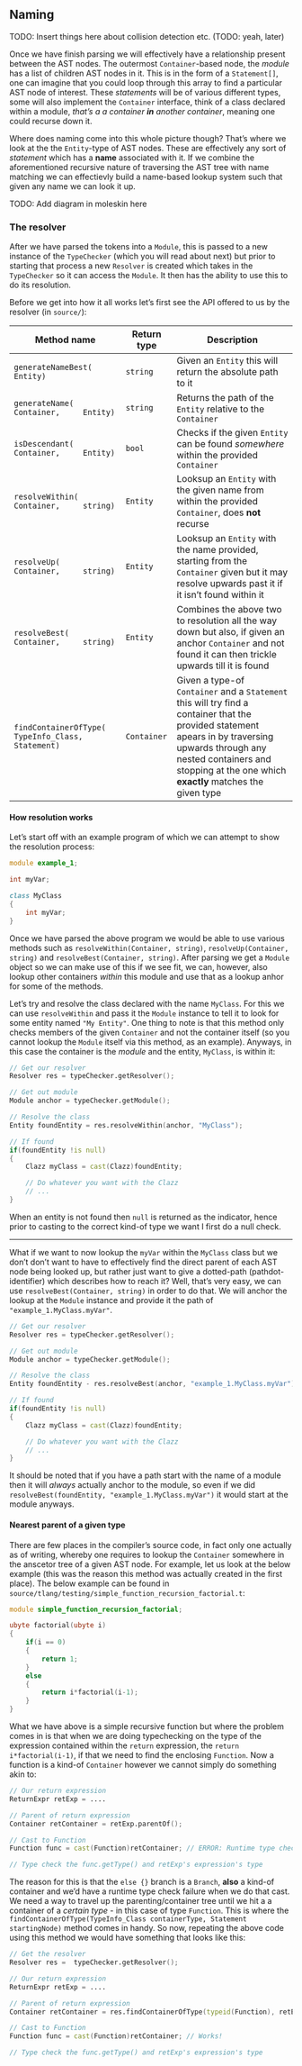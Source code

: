## Naming

TODO: Insert things here about collision detection etc. (TODO: yeah,
later)

Once we have finish parsing we will effectively have a relationship
present between the AST nodes. The outermost `Container`-based node, the
*module* has a list of children AST nodes in it. This is in the form of
a `Statement[]`, one can imagine that you could loop through this array
to find a particular AST node of interest. These *statements* will be of
various different types, some will also implement the `Container`
interface, think of a class declared within a module, *that’s a a
container **in** another container*, meaning one could recurse down it.

Where does naming come into this whole picture though? That’s where we
look at the the `Entity`-type of AST nodes. These are effectively any
sort of *statement* which has a **name** associated with it. If we
combine the aforementioned recursive nature of traversing the AST tree
with name matching we can effectievly build a name-based lookup system
such that given any name we can look it up.

TODO: Add diagram in moleskin here

### The resolver

After we have parsed the tokens into a `Module`, this is passed to a new
instance of the `TypeChecker` (which you will read about next) but prior
to starting that process a new `Resolver` is created which takes in the
`TypeChecker` so it can access the `Module`. It then has the ability to
use this to do its resolution.

Before we get into how it all works let’s first see the API offered to
us by the resolver (in `source/`):

| Method name                                               | Return type | Description                                                                                                                                                                                                                             |
|-----------------------------------------------------------|-------------|-----------------------------------------------------------------------------------------------------------------------------------------------------------------------------------------------------------------------------------------|
| `generateNameBest(     Entity)`                           | `string`    | Given an `Entity` this will return the absolute path to it                                                                                                                                                                              |
| `generateName(     Container,     Entity)`                | `string`    | Returns the path of the `Entity` relative to the `Container`                                                                                                                                                                            |
| `isDescendant(     Container,     Entity)`                | `bool`      | Checks if the given `Entity` can be found *somewhere* within the provided `Container`                                                                                                                                                   |
| `resolveWithin(     Container,     string)`               | `Entity`    | Looksup an `Entity` with the given name from within the provided `Container`, does **not** recurse                                                                                                                                      |
| `resolveUp(     Container,     string)`                   | `Entity`    | Looksup an `Entity` with the name provided, starting from the `Container` given but it may resolve upwards past it if it isn’t found within it                                                                                          |
| `resolveBest(     Container,     string)`                 | `Entity`    | Combines the above two to resolution all the way down but also, if given an anchor `Container` and not found it can then trickle upwards till it is found                                                                               |
| `findContainerOfType(     TypeInfo_Class,     Statement)` | `Container` | Given a type-of `Container` and a `Statement` this will try find a container that the provided statement apears in by traversing upwards through any nested containers and stopping at the one which **exactly** matches the given type |

#### How resolution works

Let’s start off with an example program of which we can attempt to show
the resolution process:

``` d
module example_1;

int myVar;

class MyClass
{
    int myVar;
}
```

Once we have parsed the above program we would be able to use various
methods such as `resolveWithin(Container, string)`,
`resolveUp(Container, string)` and `resolveBest(Container, string)`.
After parsing we get a `Module` object so we can make use of this if we
see fit, we can, however, also lookup other containers *within* this
module and use that as a lookup anhor for some of the methods.

Let’s try and resolve the class declared with the name `MyClass`. For
this we can use `resolveWithin` and pass it the `Module` instance to
tell it to look for some entity named `"My Entity"`. One thing to note
is that this method only checks members of the given `Container` and not
the container itself (so you cannot lookup the `Module` itself via this
method, as an example). Anyways, in this case the container is the
*module* and the entity, `MyClass`, is within it:

``` d
// Get our resolver
Resolver res = typeChecker.getResolver();

// Get out module
Module anchor = typeChecker.getModule();

// Resolve the class
Entity foundEntity = res.resolveWithin(anchor, "MyClass");

// If found
if(foundEntity !is null)
{
    Clazz myClass = cast(Clazz)foundEntity;

    // Do whatever you want with the Clazz
    // ...
}
```

When an entity is not found then `null` is returned as the indicator,
hence prior to casting to the correct kind-of type we want I first do a
null check.

------------------------------------------------------------------------

What if we want to now lookup the `myVar` within the `MyClass` class but
we don’t don’t want to have to effectively find the direct parent of
each AST node being looked up, but rather just want to give a
dotted-path (pathdot-identifier) which describes how to reach it? Well,
that’s very easy, we can use `resolveBest(Container, string)` in order
to do that. We will anchor the lookup at the `Module` instance and
provide it the path of `"example_1.MyClass.myVar"`.

``` d
// Get our resolver
Resolver res = typeChecker.getResolver();

// Get out module
Module anchor = typeChecker.getModule();

// Resolve the class
Entity foundEntity - res.resolveBest(anchor, "example_1.MyClass.myVar");

// If found
if(foundEntity !is null)
{
    Clazz myClass = cast(Clazz)foundEntity;

    // Do whatever you want with the Clazz
    // ...
}
```

It should be noted that if you have a path start with the name of a
module then it will *always* actually anchor to the module, so even if
we did `resolveBest(foundEntity, "example_1.MyClass.myVar")` it would
start at the module anyways.

#### Nearest parent of a given type

There are few places in the compiler’s source code, in fact only one
actually as of writing, whereby one requires to lookup the `Container`
somewhere in the anscetor tree of a given AST node. For example, let us
look at the below example (this was the reason this method was actually
created in the first place). The below example can be found in
`source/tlang/testing/simple_function_recursion_factorial.t`:

``` d
module simple_function_recursion_factorial;

ubyte factorial(ubyte i)
{
    if(i == 0)
    {
        return 1;
    }
    else
    {
        return i*factorial(i-1);
    }
}
```

What we have above is a simple recursive function but where the problem
comes in is that when we are doing typechecking on the type of the
expression contained within the `return` expression, the
`return i*factorial(i-1)`, if that we need to find the enclosing
`Function`. Now a function is a kind-of `Container` however we cannot
simply do something akin to:

``` d
// Our return expression
ReturnExpr retExp = ....

// Parent of return expression
Container retContainer = retExp.parentOf();

// Cast to Function
Function func = cast(Function)retContainer; // ERROR: Runtime type check failure

// Type check the func.getType() and retExp's expression's type
```

The reason for this is that the `else {}` branch is a `Branch`, **also**
a kind-of container and we’d have a runtime type check failure when we
do that cast. We need a way to travel up the parenting/container tree
until we hit a a container of a *certain type* - in this case of type
`Function`. This is where the
`findContainerOfType(TypeInfo_Class containerType, Statement startingNode)`
method comes in handy. So now, repeating the above code using this
method we would have something that looks like this:

``` d
// Get the resolver
Resolver res =  typeChecker.getResolver();

// Our return expression
ReturnExpr retExp = ....

// Parent of return expression
Container retContainer = res.findContainerOfType(typeid(Function), retExp)

// Cast to Function
Function func = cast(Function)retContainer; // Works!

// Type check the func.getType() and retExp's expression's type
```

